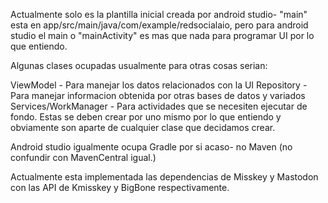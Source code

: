 Actualmente solo es la plantilla inicial creada por android studio- "main" esta en app/src/main/java/com/example/redsocialaio, pero para android studio el main o "mainActivity" es mas que nada para programar UI por lo que entiendo.

Algunas clases ocupadas usualmente para otras cosas serian:

ViewModel - Para manejar los datos relacionados con la UI
Repository - Para manejar informacion obtenida por otras bases de datos y variados
Services/WorkManager - Para actividades que se necesiten ejecutar de fondo.
Estas se deben crear por uno mismo por lo que entiendo y obviamente son aparte de cualquier clase que decidamos crear.

Android studio igualmente ocupa Gradle por si acaso- no Maven (no confundir con MavenCentral igual.)

Actualmente esta implementada las dependencias de Misskey y Mastodon con las API de Kmisskey y BigBone respectivamente.

